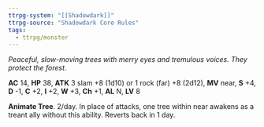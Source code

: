 ```yaml
---
ttrpg-system: "[[Shadowdark]]"
ttrpg-source: "Shadowdark Core Rules"
tags:
  - ttrpg/monster
---
```


_Peaceful, slow-moving trees with merry eyes and tremulous voices. They protect the forest._

**AC** 14, **HP** 38, **ATK** 3 slam +8 (1d10) or 1 rock (far) +8 (2d12), **MV** near, **S** +4, **D** -1, **C** +2, **I** +2, **W** +3, **Ch** +1, **AL** N, **LV** 8

**Animate Tree**. 2/day. In place of attacks, one tree within near awakens as a treant ally without this ability. Reverts back in 1 day.

